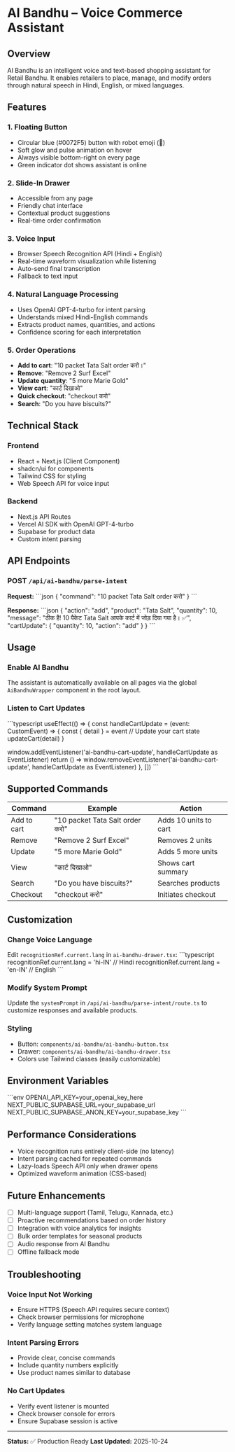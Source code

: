 # AI Bandhu – Voice Commerce Assistant

## Overview

AI Bandhu is an intelligent voice and text-based shopping assistant for Retail Bandhu. It enables retailers to place, manage, and modify orders through natural speech in Hindi, English, or mixed languages.

## Features

### 1. **Floating Button**
- Circular blue (#0072F5) button with robot emoji (🤖)
- Soft glow and pulse animation on hover
- Always visible bottom-right on every page
- Green indicator dot shows assistant is online

### 2. **Slide-In Drawer**
- Accessible from any page
- Friendly chat interface
- Contextual product suggestions
- Real-time order confirmation

### 3. **Voice Input**
- Browser Speech Recognition API (Hindi + English)
- Real-time waveform visualization while listening
- Auto-send final transcription
- Fallback to text input

### 4. **Natural Language Processing**
- Uses OpenAI GPT-4-turbo for intent parsing
- Understands mixed Hindi-English commands
- Extracts product names, quantities, and actions
- Confidence scoring for each interpretation

### 5. **Order Operations**
- **Add to cart**: "10 packet Tata Salt order करो।"
- **Remove**: "Remove 2 Surf Excel"
- **Update quantity**: "5 more Marie Gold"
- **View cart**: "कार्ट दिखाओ"
- **Quick checkout**: "checkout करो"
- **Search**: "Do you have biscuits?"

## Technical Stack

### Frontend
- React + Next.js (Client Component)
- shadcn/ui for components
- Tailwind CSS for styling
- Web Speech API for voice input

### Backend
- Next.js API Routes
- Vercel AI SDK with OpenAI GPT-4-turbo
- Supabase for product data
- Custom intent parsing

## API Endpoints

### POST `/api/ai-bandhu/parse-intent`

**Request:**
\`\`\`json
{
  "command": "10 packet Tata Salt order करो"
}
\`\`\`

**Response:**
\`\`\`json
{
  "action": "add",
  "product": "Tata Salt",
  "quantity": 10,
  "message": "ठीक है! 10 पैकेट Tata Salt आपके कार्ट में जोड़ दिया गया है। ✅",
  "cartUpdate": {
    "quantity": 10,
    "action": "add"
  }
}
\`\`\`

## Usage

### Enable AI Bandhu

The assistant is automatically available on all pages via the global `AiBandhuWrapper` component in the root layout.

### Listen to Cart Updates

\`\`\`typescript
useEffect(() => {
  const handleCartUpdate = (event: CustomEvent) => {
    const { detail } = event
    // Update your cart state
    updateCart(detail)
  }

  window.addEventListener('ai-bandhu-cart-update', handleCartUpdate as EventListener)
  return () => window.removeEventListener('ai-bandhu-cart-update', handleCartUpdate as EventListener)
}, [])
\`\`\`

## Supported Commands

| Command | Example | Action |
|---------|---------|--------|
| Add to cart | "10 packet Tata Salt order करो" | Adds 10 units to cart |
| Remove | "Remove 2 Surf Excel" | Removes 2 units |
| Update | "5 more Marie Gold" | Adds 5 more units |
| View | "कार्ट दिखाओ" | Shows cart summary |
| Search | "Do you have biscuits?" | Searches products |
| Checkout | "checkout करो" | Initiates checkout |

## Customization

### Change Voice Language
Edit `recognitionRef.current.lang` in `ai-bandhu-drawer.tsx`:
\`\`\`typescript
recognitionRef.current.lang = 'hi-IN' // Hindi
recognitionRef.current.lang = 'en-IN' // English
\`\`\`

### Modify System Prompt
Update the `systemPrompt` in `/api/ai-bandhu/parse-intent/route.ts` to customize responses and available products.

### Styling
- Button: `components/ai-bandhu/ai-bandhu-button.tsx`
- Drawer: `components/ai-bandhu/ai-bandhu-drawer.tsx`
- Colors use Tailwind classes (easily customizable)

## Environment Variables

\`\`\`env
OPENAI_API_KEY=your_openai_key_here
NEXT_PUBLIC_SUPABASE_URL=your_supabase_url
NEXT_PUBLIC_SUPABASE_ANON_KEY=your_supabase_key
\`\`\`

## Performance Considerations

- Voice recognition runs entirely client-side (no latency)
- Intent parsing cached for repeated commands
- Lazy-loads Speech API only when drawer opens
- Optimized waveform animation (CSS-based)

## Future Enhancements

- [ ] Multi-language support (Tamil, Telugu, Kannada, etc.)
- [ ] Proactive recommendations based on order history
- [ ] Integration with voice analytics for insights
- [ ] Bulk order templates for seasonal products
- [ ] Audio response from AI Bandhu
- [ ] Offline fallback mode

## Troubleshooting

### Voice Input Not Working
- Ensure HTTPS (Speech API requires secure context)
- Check browser permissions for microphone
- Verify language setting matches system language

### Intent Parsing Errors
- Provide clear, concise commands
- Include quantity numbers explicitly
- Use product names similar to database

### No Cart Updates
- Verify event listener is mounted
- Check browser console for errors
- Ensure Supabase session is active

---

**Status:** ✅ Production Ready
**Last Updated:** 2025-10-24
